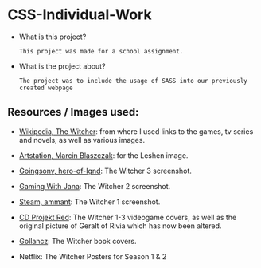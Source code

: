# CSS-Individual-Work

* What is this project?

      This project was made for a school assignment.

* What is the project about?

      The project was to include the usage of SASS into our previously created webpage

## Resources / Images used:

* [Wikipedia, The Witcher](https://en.wikipedia.org/wiki/The_Witcher): from where I used links to the games, tv series and novels, as well as various images.
      
* [Artstation, Marcin Blaszczak](https://www.artstation.com/mblaszczak): for the Leshen image.

* [Goingsony, hero-of-Ignd](https://www.goingsony.com/stories/10402-new-the-witcher-3-screenshots): The Witcher 3 screenshot.

* [Gaming With Jana](https://v-50jako.wixsite.com/gaming-with-jana/slideshow): The Witcher 2 screenshot.

* [Steam, ammant](https://steamcommunity.com/sharedfiles/filedetails/?id=21959323): The Witcher 1 screenshot.

* [CD Projekt Red](https://en.cdprojektred.com): The Witcher 1-3 videogame covers, as well as the original picture of Geralt of Rivia which has now been altered.

* [Gollancz](https://www.gollancz.co.uk/): The Witcher book covers.

* Netflix: The Witcher Posters for Season 1 & 2
